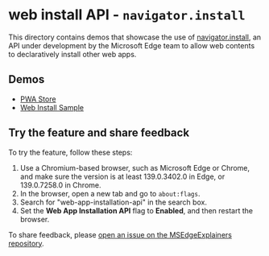 # web install API - `navigator.install`

This directory contains demos that showcase the use of [navigator.install](https://github.com/MicrosoftEdge/MSEdgeExplainers/blob/main/WebInstall/explainer.md), an API under development by the Microsoft Edge team to allow web contents to declaratively install other web apps.

## Demos

* [PWA Store](https://microsoftedge.github.io/Demos/pwa-pwastore)
* [Web Install Sample](https://kbhlee2121.github.io/pwa/web-install/index.html)

## Try the feature and share feedback

To try the feature, follow these steps:

1. Use a Chromium-based browser, such as Microsoft Edge or Chrome, and make sure the version is at least 139.0.3402.0 in Edge, or 139.0.7258.0 in Chrome.
1. In the browser, open a new tab and go to `about:flags`.
1. Search for "web-app-installation-api" in the search box.
1. Set the **Web App Installation API** flag to **Enabled**, and then restart the browser.

To share feedback, please [open an issue on the MSEdgeExplainers repository](https://github.com/MicrosoftEdge/MSEdgeExplainers/issues/new?template=web-install-api.md).